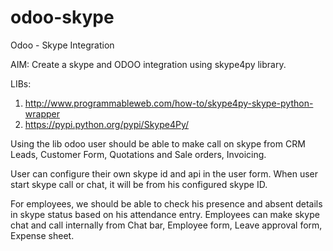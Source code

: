 # odoo-skype
Odoo - Skype Integration

AIM:
Create a skype and ODOO integration using skype4py library.

LIBs:
1. http://www.programmableweb.com/how-to/skype4py-skype-python-wrapper
2. https://pypi.python.org/pypi/Skype4Py/

Using the lib odoo user should be able to make call on skype from CRM Leads, Customer Form, Quotations and Sale orders, Invoicing.

User can configure their own skype id and api in the user form.
When user start skype call or chat, it will be from his configured skype ID.

For employees, we should be able to check his presence and absent details 
in skype status based on his attendance entry.
Employees can make skype chat and call internally from Chat bar, Employee form, Leave approval form, Expense sheet.
